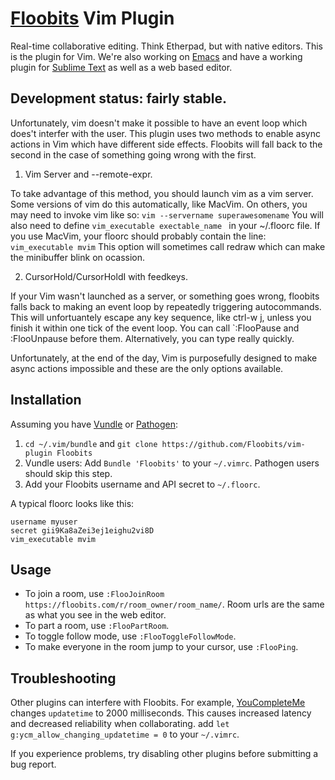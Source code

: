 # [Floobits](https://floobits.com/) Vim Plugin

Real-time collaborative editing. Think Etherpad, but with native editors. This is the plugin for Vim. We're also working on [Emacs](https://github.com/Floobits/emacs-plugin) and have a working plugin for [Sublime Text](https://github.com/Floobits/sublime-text-2-plugin) as well as a web based editor.

## Development status: fairly stable.  

Unfortunately, vim doesn't make it possible to have an event loop which does't interfer with the user.
This plugin uses two methods to enable async actions in Vim which have different side effects.  Floobits will fall back to the second in the case of something going wrong with the first.

1. Vim Server and --remote-expr.

To take advantage of this method, you should launch vim as a vim server.  Some versions of vim do this automatically, like MacVim.  On others, you may need to invoke vim like so:
`vim --servername superawesomename`
You will also need to define 
`vim_executable exectable_name `
in your ~/.floorc file. If you use MacVim, your floorc should probably contain the line:
`vim_executable mvim`
This option will sometimes call redraw which can make the minibuffer blink on ocassion.

2. CursorHold/CursorHoldI with feedkeys.

If your Vim wasn't launched as a server, or something goes wrong, floobits falls back to making an event loop by repeatedly triggering autocommands.
This will unfortuantely escape any key sequence, like ctrl-w j, unless you finish it within one tick of the event loop.  You can call 
`:FlooPause and :FlooUnpause 
before them.  Alternatively, you can type really quickly.  

Unfortunately, at the end of the day, Vim is purposefully designed to make async actions impossible and these are the only options available.

## Installation

Assuming you have [Vundle](https://github.com/gmarik/vundle) or [Pathogen](https://github.com/tpope/vim-pathogen):

1. `cd ~/.vim/bundle` and `git clone https://github.com/Floobits/vim-plugin Floobits`
1. Vundle users: Add `Bundle 'Floobits'` to your `~/.vimrc`. Pathogen users should skip this step.
1. Add your Floobits username and API secret to `~/.floorc`.

A typical floorc looks like this:

    username myuser
    secret gii9Ka8aZei3ej1eighu2vi8D
    vim_executable mvim

## Usage

* To join a room, use `:FlooJoinRoom https://floobits.com/r/room_owner/room_name/`. Room urls are the same as what you see in the web editor.
* To part a room, use `:FlooPartRoom`.
* To toggle follow mode, use `:FlooToggleFollowMode`.
* To make everyone in the room jump to your cursor, use `:FlooPing`.

## Troubleshooting

Other plugins can interfere with Floobits. For example, [YouCompleteMe](https://github.com/Valloric/YouCompleteMe) changes `updatetime` to 2000 milliseconds. This causes increased latency and decreased reliability when collaborating. add `let g:ycm_allow_changing_updatetime = 0` to your `~/.vimrc`.

If you experience problems, try disabling other plugins before submitting a bug report.
